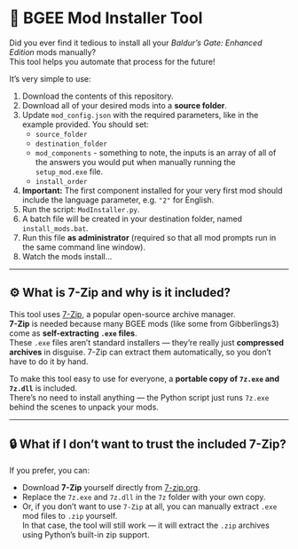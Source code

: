 # 🔧 BGEE Mod Installer Tool

Did you ever find it tedious to install all your *Baldur’s Gate: Enhanced Edition* mods manually?  
This tool helps you automate that process for the future!

It’s very simple to use:

1. Download the contents of this repository.  
2. Download all of your desired mods into a **source folder**.  
3. Update `mod_config.json` with the required parameters, like in the example provided. You should set:
   - `source_folder`
   - `destination_folder`
   - `mod_components` - something to note, the inputs is an array of all of the answers you would put when manually running the `setup_mod.exe` file.
   - `install_order`
4. **Important:** The first component installed for your very first mod should include the language parameter, e.g. `"2"` for English.
5. Run the script: `ModInstaller.py`.  
6. A batch file will be created in your destination folder, named `install_mods.bat`.  
7. Run this file **as administrator** (required so that all mod prompts run in the same command line window).
8. Watch the mods install...

---

## ⚙️ What is 7-Zip and why is it included?

This tool uses [7-Zip](https://www.7-zip.org/), a popular open-source archive manager.  
**7-Zip** is needed because many BGEE mods (like some from Gibberlings3) come as **self-extracting `.exe` files**.  
These `.exe` files aren’t standard installers — they’re really just **compressed archives** in disguise. 7-Zip can extract them automatically, so you don’t have to do it by hand.

To make this tool easy to use for everyone, a **portable copy of `7z.exe` and `7z.dll`** is included.  
There’s no need to install anything — the Python script just runs `7z.exe` behind the scenes to unpack your mods.

---

## 🔒 What if I don’t want to trust the included 7-Zip?

If you prefer, you can:
- Download **7-Zip** yourself directly from [7-zip.org](https://www.7-zip.org/).
- Replace the `7z.exe` and `7z.dll` in the `7z` folder with your own copy.
- Or, if you don’t want to use `7-Zip` at all, you can manually extract `.exe` mod files to `.zip` yourself.  
  In that case, the tool will still work — it will extract the `.zip` archives using Python’s built-in zip support.
